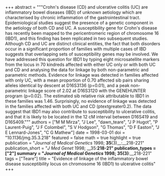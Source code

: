 +++
abstract = """Crohn's disease (CD) and ulcerative colitis (UC) are inflammatory bowel diseases (IBD) of unknown aetiology which are characterised by chronic inflammation of the gastrointestinal tract. Epidemiological studies suggest the presence of a genetic component in the aetiology of both CD and UC. A susceptibility gene for Crohn's disease has recently been mapped to the pericentromeric region of chromosome 16 (IBD1), and this finding has been replicated in two subsequent studies. Although CD and UC are distinct clinical entities, the fact that both disorders occur in a significant proportion of families with multiple cases of IBD suggests that overlapping sets of susceptibility genes may be involved. We have addressed this question for IBD1 by typing eight microsatellite markers from the locus in 70 kindreds affected with either UC only or with both UC and CD and analysing the data for linkage by both non-parametric and parametric methods. Evidence for linkage was detected in families affected with only UC, with a mean proportion of 0.70 affected sib pairs sharing alleles identical by descent at D16S3136 (p=0.01), and a peak non-parametric linkage score of 2.02 at D16S3120 with the GENEHUNTER program (p=0.02). The estimated sib relative risk attributable to IBD1 in these families was 1.46. Surprisingly, no evidence of linkage was detected in the families affected with both UC and CD (ptextgreater0.2). The data suggest that IBD1 may also contribute to susceptibility to ulcerative colitis, and that it is likely to be located in the 12 cM interval between D16S419 and D16S409."""
authors = ["M M Mirza", "J Lee", "dawn_teare", "J P Hugot", "P Laurent-Puig", "J F Colombel", "S V Hodgson", "G Thomas", "D F Easton", "J E Lennard-Jones", "C G Mathew"]
date = 1998-03-01
doi = "10.1136/jmg.35.3.218"
featured = false
math = true
highlight = true
publication = "*Journal of Medical Genetics* 1998; __35__(3)__:__218-221"
publication_short = "*J Med Genet* 1998; __35:__218-21"
publication_types = ["2"]
summary = "*Journal of Medical Genetics* 1998; __35__(3)__:__218-221"
tags = ["Teare"]
title = "Evidence of linkage of the inflammatory bowel disease susceptibility locus on chromosome 16 (IBD1) to ulcerative colitis"
+++

